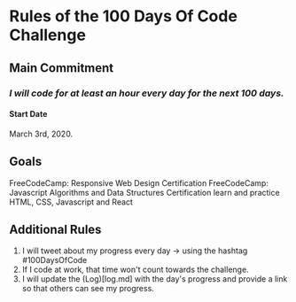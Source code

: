 # Rules of the 100 Days Of Code Challenge

## Main Commitment
### *I will code for at least an hour every day for the next 100 days.*

#### Start Date
March 3rd, 2020.

## Goals

FreeCodeCamp: Responsive Web Design Certification
FreeCodeCamp: Javascript Algorithms and Data Structures Certification
learn and practice HTML, CSS, Javascript and React

## Additional Rules
1. I will tweet about my progress every day -> using the hashtag #100DaysOfCode
2. If I code at work, that time won't count towards the challenge.
3. I will update the (Log)[log.md] with the day's progress and provide a link so that others can see my progress.